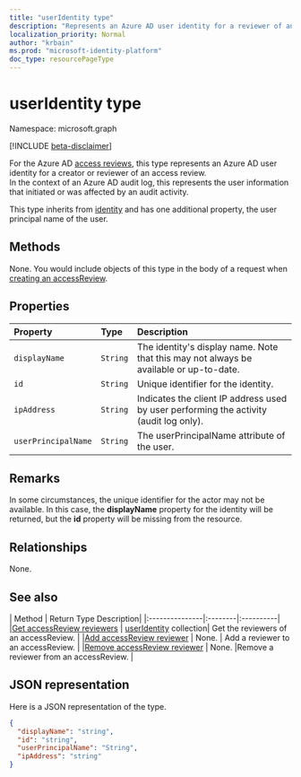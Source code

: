 ```yaml
---
title: "userIdentity type"
description: "Represents an Azure AD user identity for a reviewer of an access review."
localization_priority: Normal
author: "krbain"
ms.prod: "microsoft-identity-platform"
doc_type: resourcePageType
---
```


# userIdentity type

Namespace: microsoft.graph

[!INCLUDE [beta-disclaimer](../../includes/beta-disclaimer.md)]

For the Azure AD [access reviews](accessreviews-root.md), this type represents an Azure AD user identity for a creator or reviewer of an access review.  
In the context of an Azure AD audit log, this represents the user information that initiated or was affected by an audit activity.

This type inherits from [identity](identity.md) and has one additional property, the user principal name of the user.

## Methods

None.  You would include objects of this type in the body of a request when [creating an accessReview](../api/accessreview-create.md).

## Properties

| Property | Type | Description|
|:---------------|:--------|:----------|
| `displayName` | `String` | The identity's display name. Note that this may not always be available or up-to-date.    |
| `id`          | `String` | Unique identifier for the identity.  |
| `ipAddress`| `String`| Indicates the client IP address used by user performing the activity (audit log only).|
| `userPrincipalName`|`String` | The userPrincipalName attribute of the user. |

## Remarks

In some circumstances, the unique identifier for the actor may not be available.
In this case, the **displayName** property for the identity will be returned, but the **id** property will be missing from the resource.

## Relationships

None.

## See also

| Method | Return Type Description|
|:---------------|:--------|:----------|
|[Get accessReview reviewers](../api/accessreview-listreviewers.md) | [userIdentity](useridentity.md) collection| Get the reviewers of an accessReview. |
|[Add accessReview reviewer](../api/accessreview-addreviewer.md) | None. | Add a reviewer to an accessReview. |
|[Remove accessReview reviewer](../api/accessreview-removereviewer.md) | None. |Remove a reviewer from an accessReview. |

## JSON representation

Here is a JSON representation of the type.

<!-- {
  "blockType": "resource",
  "optionalProperties": [
"displayName", "thumbnails"
  ],
  "@odata.type": "microsoft.graph.userIdentity"
}-->

```json
{
  "displayName": "string",
  "id": "string",
  "userPrincipalName": "String",
  "ipAddress": "string"
}

```

<!--
{
  "type": "#page.annotation",
  "description": "userIdentity type",
  "keywords": "",
  "section": "documentation",
  "tocPath": "",
  "suppressions": []
}
-->
